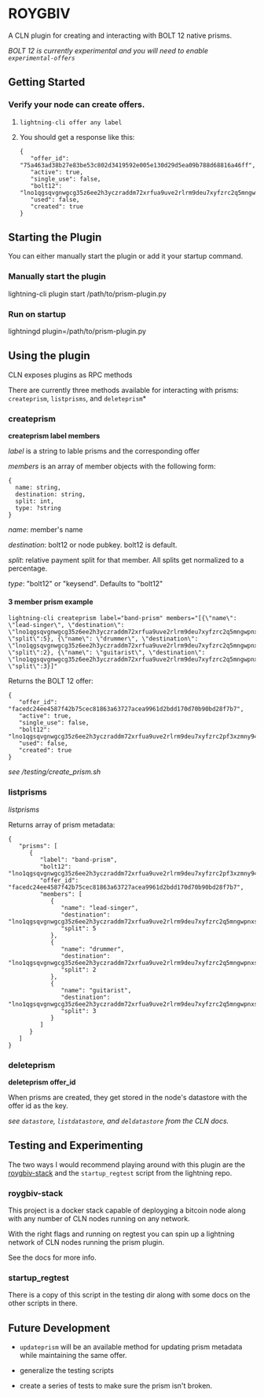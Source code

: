 # ROYGBIV

A CLN plugin for creating and interacting with BOLT 12 native prisms.

_BOLT 12 is currently experimental and you will need to enable `experimental-offers`_

## Getting Started

### Verify your node can create offers.

1. `lightning-cli offer any label`
2. You should get a response like this:

   ```
   {
      "offer_id": "75a463ad38b27e83be53c802d3419592e005e130d29d5ea09b788d68816a46ff",
      "active": true,
      "single_use": false,
      "bolt12": "lno1qgsqvgnwgcg35z6ee2h3yczraddm72xrfua9uve2rlrm9deu7xyfzrc2q5mngwpnxstzzql8sxrnaaq8secwrcsw5wmdxtfqgj9kamaslpvgxk08g0tdmqzmav",
      "used": false,
      "created": true
   }
   ```

## Starting the Plugin

You can either manually start the plugin or add it your startup command.

### Manually start the plugin

lightning-cli plugin start /path/to/prism-plugin.py

### Run on startup

lightningd plugin=/path/to/prism-plugin.py

## Using the plugin

CLN exposes plugins as RPC methods

There are currently three methods available for interacting with prisms: `createprism`, `listprisms`, and `deleteprism`\*

### createprism

**createprism label members**

_label_ is a string to lable prisms and the corresponding offer

_members_ is an array of member objects with the following form:

```
{
  name: string,
  destination: string,
  split: int,
  type: ?string
}

```

_name_: member's name

_destination_: bolt12 or node pubkey. bolt12 is default.

_split_: relative payment split for that member. All splits get normalized to a percentage.

_type_: "bolt12" or "keysend". Defaults to "bolt12"

#### 3 member prism example

```
lightning-cli createprism label="band-prism" members="[{\"name\": \"lead-singer\", \"destination\": \"lno1qgsqvgnwgcg35z6ee2h3yczraddm72xrfua9uve2rlrm9deu7xyfzrc2q5mngwpnxstzzql8sxrnaaq8secwrcsw5wmdxtfqgj9kamaslpvgxk08g0tdmqzmav\", \"split\":5}, {\"name\": \"drummer\", \"destination\": \"lno1qgsqvgnwgcg35z6ee2h3yczraddm72xrfua9uve2rlrm9deu7xyfzrc2q5mngwpnxstzzql8sxrnaaq8secwrcsw5wmdxtfqgj9kamaslpvgxk08g0tdmqzmav\", \"split\":2}, {\"name\": \"guitarist\", \"destination\": \"lno1qgsqvgnwgcg35z6ee2h3yczraddm72xrfua9uve2rlrm9deu7xyfzrc2q5mngwpnxstzzql8sxrnaaq8secwrcsw5wmdxtfqgj9kamaslpvgxk08g0tdmqzmav\", \"split\":3}]"

```

Returns the BOLT 12 offer:

```
{
   "offer_id": "facedc24ee4587f42b75cec81863a63727acea9961d2bdd170d70b90bd28f7b7",
   "active": true,
   "single_use": false,
   "bolt12": "lno1qgsqvgnwgcg35z6ee2h3yczraddm72xrfua9uve2rlrm9deu7xyfzrc2pf3xzmny94c8y6tnd5tzzql8sxrnaaq8secwrcsw5wmdxtfqgj9kamaslpvgxk08g0tdmqzmav",
   "used": false,
   "created": true
}
```

_see /testing/create_prism.sh_

### listprisms

_listprisms_

Returns array of prism metadata:

```
{
   "prisms": [
      {
         "label": "band-prism",
         "bolt12": "lno1qgsqvgnwgcg35z6ee2h3yczraddm72xrfua9uve2rlrm9deu7xyfzrc2pf3xzmny94c8y6tnd5tzzql8sxrnaaq8secwrcsw5wmdxtfqgj9kamaslpvgxk08g0tdmqzmav",
         "offer_id": "facedc24ee4587f42b75cec81863a63727acea9961d2bdd170d70b90bd28f7b7",
         "members": [
            {
               "name": "lead-singer",
               "destination": "lno1qgsqvgnwgcg35z6ee2h3yczraddm72xrfua9uve2rlrm9deu7xyfzrc2q5mngwpnxstzzql8sxrnaaq8secwrcsw5wmdxtfqgj9kamaslpvgxk08g0tdmqzmav",
               "split": 5
            },
            {
               "name": "drummer",
               "destination": "lno1qgsqvgnwgcg35z6ee2h3yczraddm72xrfua9uve2rlrm9deu7xyfzrc2q5mngwpnxstzzql8sxrnaaq8secwrcsw5wmdxtfqgj9kamaslpvgxk08g0tdmqzmav",
               "split": 2
            },
            {
               "name": "guitarist",
               "destination": "lno1qgsqvgnwgcg35z6ee2h3yczraddm72xrfua9uve2rlrm9deu7xyfzrc2q5mngwpnxstzzql8sxrnaaq8secwrcsw5wmdxtfqgj9kamaslpvgxk08g0tdmqzmav",
               "split": 3
            }
         ]
      }
   ]
}
```

### deleteprism

**deleteprism offer_id**

When prisms are created, they get stored in the node's datastore with the offer id as the key.

_see `datastore`, `listdatastore`, and `deldatastore` from the CLN docs._

## Testing and Experimenting

The two ways I would recommend playing around with this plugin are the [roygbiv-stack](https://github.com/) and the `startup_regtest` script from the lightning repo.

### roygbiv-stack

This project is a docker stack capable of deployging a bitcoin node along with any number of CLN nodes running on any network.

With the right flags and running on regtest you can spin up a lightning network of CLN nodes running the prism plugin.

See the docs for more info.

### startup_regtest

There is a copy of this script in the testing dir along with some docs on the other scripts in there.

## Future Development

- `updateprism` will be an available method for updating prism metadata while maintaining the same offer.

- generalize the testing scripts

- create a series of tests to make sure the prism isn't broken.
